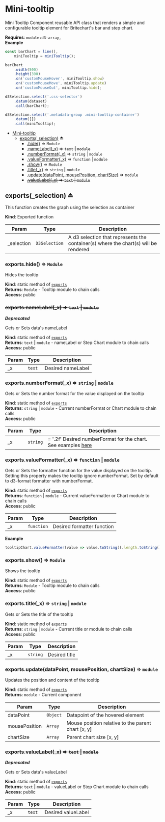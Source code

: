 <a name="module_Mini-tooltip"></a>

# Mini-tooltip
Mini Tooltip Component reusable API class that renders a
simple and configurable tooltip element for Britechart's
bar and step chart.

**Requires**: <code>module:d3-array,</code>  
**Example**  
```js
const barChart = line(),
    miniTooltip = miniTooltip();

barChart
    .width(500)
    .height(300)
    .on('customMouseHover', miniTooltip.show)
    .on('customMouseMove', miniTooltip.update)
    .on('customMouseOut', miniTooltip.hide);

d3Selection.select('.css-selector')
    .datum(dataset)
    .call(barChart);

d3Selection.select('.metadata-group .mini-tooltip-container')
    .datum([])
    .call(miniTooltip);
```

* [Mini-tooltip](#module_Mini-tooltip)
    * [exports(_selection)](#exp_module_Mini-tooltip--exports) ⏏
        * [.hide()](#module_Mini-tooltip--exports.hide) ⇒ <code>Module</code>
        * ~~[.nameLabel(_x)](#module_Mini-tooltip--exports.nameLabel) ⇒ <code>text</code> \| <code>module</code>~~
        * [.numberFormat(_x)](#module_Mini-tooltip--exports.numberFormat) ⇒ <code>string</code> \| <code>module</code>
        * [.valueFormatter(_x)](#module_Mini-tooltip--exports.valueFormatter) ⇒ <code>function</code> \| <code>module</code>
        * [.show()](#module_Mini-tooltip--exports.show) ⇒ <code>Module</code>
        * [.title(_x)](#module_Mini-tooltip--exports.title) ⇒ <code>string</code> \| <code>module</code>
        * [.update(dataPoint, mousePosition, chartSize)](#module_Mini-tooltip--exports.update) ⇒ <code>module</code>
        * ~~[.valueLabel(_x)](#module_Mini-tooltip--exports.valueLabel) ⇒ <code>text</code> \| <code>module</code>~~

<a name="exp_module_Mini-tooltip--exports"></a>

## exports(_selection) ⏏
This function creates the graph using the selection as container

**Kind**: Exported function  

| Param | Type | Description |
| --- | --- | --- |
| _selection | <code>D3Selection</code> | A d3 selection that represents                                  the container(s) where the chart(s) will be rendered |

<a name="module_Mini-tooltip--exports.hide"></a>

### exports.hide() ⇒ <code>Module</code>
Hides the tooltip

**Kind**: static method of [<code>exports</code>](#exp_module_Mini-tooltip--exports)  
**Returns**: <code>Module</code> - Tooltip module to chain calls  
**Access**: public  
<a name="module_Mini-tooltip--exports.nameLabel"></a>

### ~~exports.nameLabel(_x) ⇒ <code>text</code> \| <code>module</code>~~
***Deprecated***

Gets or Sets data's nameLabel

**Kind**: static method of [<code>exports</code>](#exp_module_Mini-tooltip--exports)  
**Returns**: <code>text</code> \| <code>module</code> - nameLabel or Step Chart module to chain calls  
**Access**: public  

| Param | Type | Description |
| --- | --- | --- |
| _x | <code>text</code> | Desired nameLabel |

<a name="module_Mini-tooltip--exports.numberFormat"></a>

### exports.numberFormat(_x) ⇒ <code>string</code> \| <code>module</code>
Gets or Sets the number format for the value displayed on the tooltip

**Kind**: static method of [<code>exports</code>](#exp_module_Mini-tooltip--exports)  
**Returns**: <code>string</code> \| <code>module</code> - Current numberFormat or Chart module to chain calls  
**Access**: public  

| Param | Type | Description |
| --- | --- | --- |
| _x | <code>string</code> | = '.2f'      Desired numberFormat for the chart. See examples [here](https://observablehq.com/@d3/d3-format) |

<a name="module_Mini-tooltip--exports.valueFormatter"></a>

### exports.valueFormatter(_x) ⇒ <code>function</code> \| <code>module</code>
Gets or Sets the formatter function for the value displayed on the tooltip.
Setting this property makes the tooltip ignore numberFormat. Set by default to
d3-format formatter with numberFormat.

**Kind**: static method of [<code>exports</code>](#exp_module_Mini-tooltip--exports)  
**Returns**: <code>function</code> \| <code>module</code> - Current valueFormatter or Chart module to chain calls  
**Access**: public  

| Param | Type | Description |
| --- | --- | --- |
| _x | <code>function</code> | Desired formatter function |

**Example**  
```js
tooltipChart.valueFormatter(value => value.toString().length.toString())
```
<a name="module_Mini-tooltip--exports.show"></a>

### exports.show() ⇒ <code>Module</code>
Shows the tooltip

**Kind**: static method of [<code>exports</code>](#exp_module_Mini-tooltip--exports)  
**Returns**: <code>Module</code> - Tooltip module to chain calls  
**Access**: public  
<a name="module_Mini-tooltip--exports.title"></a>

### exports.title(_x) ⇒ <code>string</code> \| <code>module</code>
Gets or Sets the title of the tooltip

**Kind**: static method of [<code>exports</code>](#exp_module_Mini-tooltip--exports)  
**Returns**: <code>string</code> \| <code>module</code> - Current title or module to chain calls  
**Access**: public  

| Param | Type | Description |
| --- | --- | --- |
| _x | <code>string</code> | Desired title |

<a name="module_Mini-tooltip--exports.update"></a>

### exports.update(dataPoint, mousePosition, chartSize) ⇒ <code>module</code>
Updates the position and content of the tooltip

**Kind**: static method of [<code>exports</code>](#exp_module_Mini-tooltip--exports)  
**Returns**: <code>module</code> - Current component  

| Param | Type | Description |
| --- | --- | --- |
| dataPoint | <code>Object</code> | Datapoint of the hovered element |
| mousePosition | <code>Array</code> | Mouse position relative to the parent chart [x, y] |
| chartSize | <code>Array</code> | Parent chart size [x, y] |

<a name="module_Mini-tooltip--exports.valueLabel"></a>

### ~~exports.valueLabel(_x) ⇒ <code>text</code> \| <code>module</code>~~
***Deprecated***

Gets or Sets data's valueLabel

**Kind**: static method of [<code>exports</code>](#exp_module_Mini-tooltip--exports)  
**Returns**: <code>text</code> \| <code>module</code> - valueLabel or Step Chart module to chain calls  
**Access**: public  

| Param | Type | Description |
| --- | --- | --- |
| _x | <code>text</code> | Desired valueLabel |

